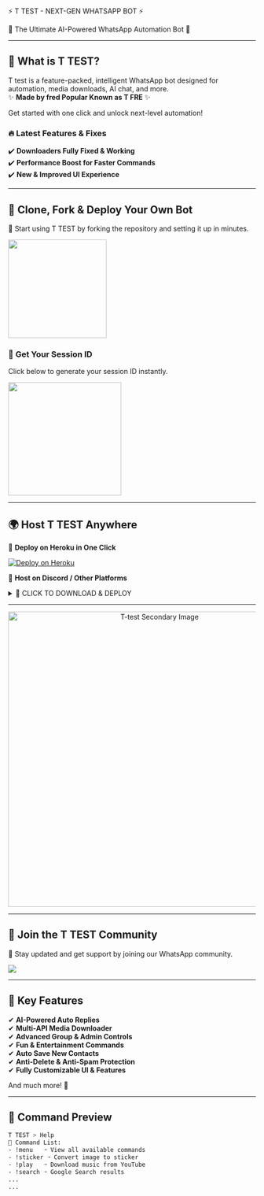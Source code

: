 <!-- T TEST - Official WhatsApp Bot -->

⚡ T TEST - NEXT-GEN WHATSAPP BOT ⚡</h1>
  <p>🔹 The Ultimate AI-Powered WhatsApp Automation Bot 🔹</p>
</div>

---

## 🚀 **What is T TEST?**
T test is a feature-packed, intelligent WhatsApp bot designed for automation, media downloads, AI chat, and more.  
✨ **Made by fred Popular Known as T FRE** ✨  

Get started with one click and unlock next-level automation!  

### 🔥 **Latest Features & Fixes**
✔️ **Downloaders Fully Fixed & Working**  
✔️ **Performance Boost for Faster Commands**  
✔️ **New & Improved UI Experience**  

---

## 📌 **Clone, Fork & Deploy Your Own Bot**
🔹 Start using T TEST by forking the repository and setting it up in minutes.

<a href="https://github.com/Fred1e/lucky_md">
  <img src="https://img.shields.io/badge/FORK%20REPO-CLICK%20HERE-grey?style=for-the-badge" width="200">
</a>

### 🔑 **Get Your Session ID**
Click below to generate your session ID instantly.

<a href="(https://github.com/Fred1e/lucky_md)">
  <img src="https://img.shields.io/badge/GET-SESSION ID-red?style=for-the-badge&logo=git" width="230"/>
</a>

---

## 🌍 **Host T TEST Anywhere**
🚀 **Deploy on Heroku in One Click**  

[![Deploy on Heroku](https://www.herokucdn.com/deploy/button.svg)](https://dashboard.heroku.com/new?button-url=https://github.com/Fred1e/T-test&template=https://github.com/Fred1e/T-test.git)

💾 **Host on Discord / Other Platforms**  

<details>
  <summary>📂 CLICK TO DOWNLOAD & DEPLOY</summary>

  <a href="https://github.com/next55x/TIMNASA-TMD1/archive/refs/heads/main.zip">
    <img src="https://img.shields.io/badge/DOWNLOAD%20FILES-purple?style=for-the-badge" width="200">
  </a>
  
  <a href="https://bot-hosting.net/?aff=1259151615210819614">
    <img src="https://img.shields.io/badge/SIGNUP%20&%20DEPLOY-blue?style=for-the-badge" width="200">
  </a>
</details>

---

<div align="center">
  <img src="(https://files.catbox.moe/e3v3ww.mp4)" width="600" alt="T-test Secondary Image"/>
</div>

---

## 🎉 **Join the T TEST Community**
💬 Stay updated and get support by joining our WhatsApp community.

<a href="https://github.com/next55x/TIMNASA-TMD1" target="_blank">
  <img src="https://img.shields.io/badge/JOIN OUR WHATSAPP CHANNEL -25D366?style=for-the-badge&logo=whatsapp&logoColor=white"/>
</a>

---

## 💎 **Key Features**
✔ **AI-Powered Auto Replies**  
✔ **Multi-API Media Downloader**  
✔ **Advanced Group & Admin Controls**  
✔ **Fun & Entertainment Commands**  
✔ **Auto Save New Contacts**  
✔ **Anti-Delete & Anti-Spam Protection**  
✔ **Fully Customizable UI & Features**  

And much more! 🚀

---

## 🎨 **Command Preview**
```bash
T TEST > Help
🔹 Command List:
- !menu   ➝ View all available commands
- !sticker ➝ Convert image to sticker
- !play   ➝ Download music from YouTube
- !search ➝ Google Search results
...
...
